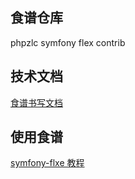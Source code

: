 ## 食谱仓库

phpzlc symfony flex contrib

## 技术文档

[食谱书写文档](https://github.com/symfony/recipes/blob/master/README.rst)

## 使用食谱

[symfony-flxe 教程](https://phpzlc.com/doc/zh-CN/root/v1.0/phpzlc/symfony-flex#%E5%A6%82%E4%BD%95%E5%88%9B%E5%BB%BA%E8%87%AA%E6%89%98%E7%AE%A1%E7%9A%84flex%E6%9C%8D%E5%8A%A1%E5%99%A8%EF%BC%9F%E7%94%A8%E4%BA%8E%E6%B5%8B%E8%AF%95%E6%88%96%E7%A7%81%E6%9C%89%E5%8C%96%E5%8F%91%E5%B8%83)

